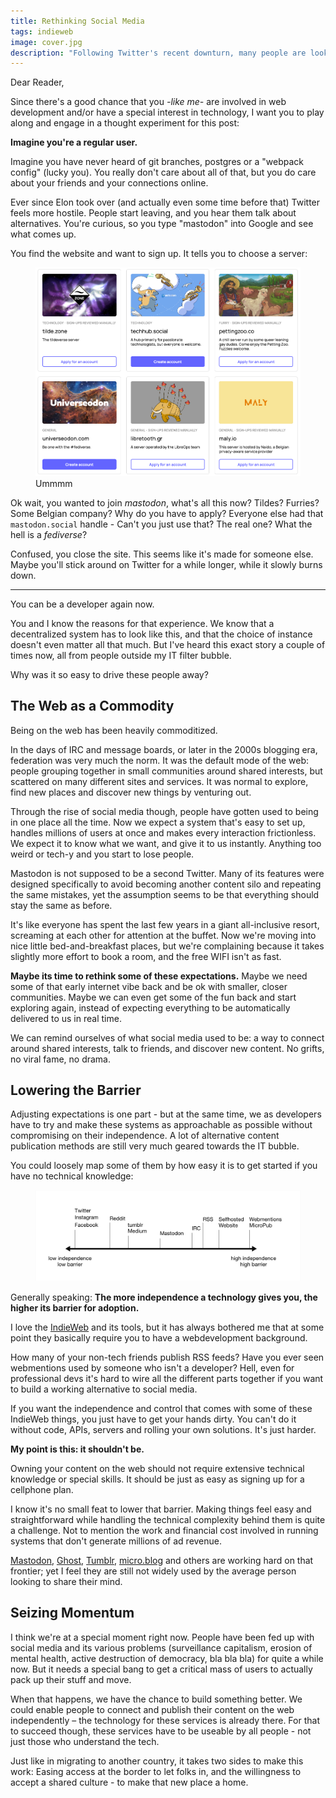 ```yaml
---
title: Rethinking Social Media
tags: indieweb
image: cover.jpg
description: "Following Twitter's recent downturn, many people are looking for alternatives. Can the IndieWeb step up? How can we build better social media for people without technical knowledge?"
---
```


<p class="lead">Dear Reader,</p>

Since there's a good chance that you _-like me-_ are involved in web development and/or have a special interest in technology, I want you to play along and engage in a thought experiment for this post: 

__Imagine you're a regular user.__

Imagine you have never heard of git branches, postgres or a "webpack config" (lucky you). You really don't care about all of that, but you do care about your friends and your connections online.

Ever since Elon took over (and actually even some time before that) Twitter feels more hostile. People start leaving, and you hear them talk about alternatives. You're curious, so you type "mastodon" into Google and see what comes up. 

You find the website and want to sign up. It tells you to choose a server:

<figure class="extend">
    <img src="servers.png" alt="mastodon server list" />
    <figcaption>Ummmm</figcaption>
</figure>

Ok wait, you wanted to join _mastodon_, what's all this now? Tildes? Furries? Some Belgian company? Why do you have to apply? Everyone else had that `mastodon.social` handle - Can't you just use that? The real one? What the hell is a _fediverse_?

Confused, you close the site. This seems like it's made for someone else. Maybe you'll stick around on Twitter for a while longer, while it slowly burns down.

-----

You can be a developer again now.

You and I know the reasons for that experience. We know that a decentralized system has to look like this, and that the choice of instance doesn't even matter all that much. But I've heard this exact story a couple of times now, all from people outside my IT filter bubble.

Why was it so easy to drive these people away?

## The Web as a Commodity

Being on the web has been heavily commoditized. 

In the days of IRC and message boards, or later in the 2000s blogging era, federation was very much the norm. It was the default mode of the web: people grouping together in small communities around shared interests, but scattered on many different sites and services. It was normal to explore, find new places and discover new things by venturing out.

Through the rise of social media though, people have gotten used to being in one place all the time. Now we expect a system that's easy to set up, handles millions of users at once and makes every interaction frictionless. We expect it to know what we want, and give it to us instantly. Anything too weird or tech-y and you start to lose people.

Mastodon is not supposed to be a second Twitter. Many of its features were designed specifically to avoid becoming another content silo and repeating the same mistakes, yet the assumption seems to be that everything should stay the same as before.

It's like everyone has spent the last few years in a giant all-inclusive resort, screaming at each other for attention at the buffet. Now we're moving into nice little bed-and-breakfast places, but we're complaining because it takes slightly more effort to book a room, and the free WIFI isn't as fast.

__Maybe its time to rethink some of these expectations.__ Maybe we need some of that early internet vibe back and be ok with smaller, closer communities. Maybe we can even get some of the fun back and start exploring again, instead of expecting everything to be automatically delivered to us in real time.

We can remind ourselves of what social media used to be: a way to connect around shared interests, talk to friends, and discover new content. No grifts, no viral fame, no drama.

## Lowering the Barrier

Adjusting expectations is one part - but at the same time, we as developers have to try and make these systems as approachable as possible without compromising on their independence. A lot of alternative content publication methods are still very much geared towards the IT bubble.

You could loosely map some of them by how easy it is to get started if you have no technical knowledge:

<figure class="extend">
    <img src="chart.jpg" alt="chart of different methods of publishing content, on an axis ranging from 'low barrier' (left) to 'high barrier' (right)" />
</figure>

Generally speaking: __The more independence a technology gives you, the higher its barrier for adoption.__ 

I love the [IndieWeb](https://indieweb.org/) and its tools, but it has always bothered me that at some point they basically require you to have a webdevelopment background. 

How many of your non-tech friends publish RSS feeds? Have you ever seen webmentions used by someone who isn't a developer? Hell, even for professional devs it's hard to wire all the different parts together if you want to build a working alternative to social media. 

If you want the independence and control that comes with some of these IndieWeb things, you just have to get your hands dirty. You can't do it without code, APIs, servers and rolling your own solutions. It's just harder.

__My point is this: it shouldn't be.__

Owning your content on the web should not require extensive technical knowledge or special skills. It should be just as easy as signing up for a cellphone plan.

I know it's no small feat to lower that barrier. Making things feel easy and straightforward while handling the technical complexity behind them is quite a challenge. Not to mention the work and financial cost involved in running systems that don't generate millions of ad revenue.

[Mastodon](https://mastodon.social/), [Ghost](https://ghost.org/), [Tumblr](https://www.tumblr.com/), [micro.blog](https://micro.blog/) and others are working hard on that frontier; yet I feel they are still not widely used by the average person looking to share their mind.

## Seizing Momentum

I think we're at a special moment right now. People have been fed up with social media and its various problems (surveillance capitalism, erosion of mental health, active destruction of democracy, bla bla bla) for quite a while now. But it needs a special bang to get a critical mass of users to actually pack up their stuff and move.

When that happens, we have the chance to build something better. We could enable people to connect and publish their content on the web independently – the technology for these services is already there. For that to succeed though, these services have to be useable by all people - not just those who understand the tech.

Just like in migrating to another country, it takes two sides to make this work: Easing access at the border to let folks in, and the willingness to accept a shared culture - to make that new place a home.